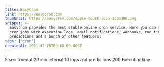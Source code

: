 ```yaml
---
title: EasyCron
link: https://easycron.com
thumbnail: https://easycron.com/apple-touch-icon-180x180.png
snippet: >-
  EasyCron provides the most stable online cron service. Here you can schedule
  cron jobs with execution logs, email notifications, webhooks, run time
  predictions and a bunch of other featuers.
tags: ["cron"]
createdAt: 2021-07-26T00:00:00.000Z
---
```

5 sec timeout
20 min interval
10 logs and predictions
200 Execution/day